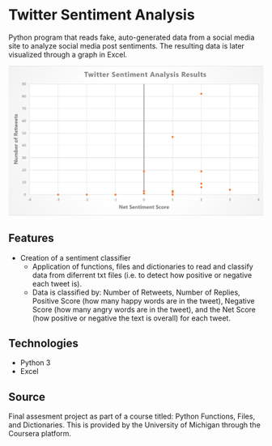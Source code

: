 # Twitter Sentiment Analysis 

Python program that reads fake, auto-generated data from a social media site to analyze social media post sentiments. The resulting data is later visualized through a graph in Excel.

<p align="center">
  <img width="550" src="https://github.com/JonP-HN/Data-Science-projects/blob/master/Twitter%20Sentiment%20Analysis/Sentiment%20analysis%20graph.png">
</p>

## Features
* Creation of a sentiment classifier 
   * Application of functions, files and dictionaries to read and classify data from diferrent txt files (i.e. to detect how positive or negative each tweet is).
   * Data is classified by: Number of Retweets, Number of Replies, Positive Score (how many happy words are in the tweet), Negative Score (how many angry words are in the tweet), and the Net Score (how positive or negative the text is overall) for each tweet. 
   
## Technologies
* Python 3
* Excel

## Source
Final assesment project as part of a course titled: Python Functions, Files, and Dictionaries. This is provided by the University of Michigan through the Coursera platform.
